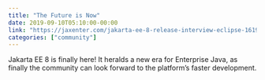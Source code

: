 ```yaml
---
title: "The Future is Now"
date: 2019-09-10T05:10:00-00:00
link: "https://jaxenter.com/jakarta-ee-8-release-interview-eclipse-161955.html"
categories: ["community"]
---
```


Jakarta EE 8 is finally here! It heralds a new era for Enterprise Java, as finally the community can look forward to the platform’s faster development.